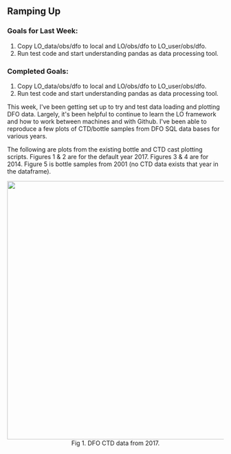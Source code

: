 ## Ramping Up

### Goals for Last Week:
1. Copy LO_data/obs/dfo to local and LO/obs/dfo to LO_user/obs/dfo.
2. Run test code and start understanding pandas as data processing tool.

### Completed Goals:
1. Copy LO_data/obs/dfo to local and LO/obs/dfo to LO_user/obs/dfo.
2. Run test code and start understanding pandas as data processing tool.

This week, I've been getting set up to try and test data loading and plotting DFO data. Largely, it's been helpful to continue to learn the LO framework and how to work between machines and with Github. I've been able to reproduce a few plots of CTD/bottle samples from DFO SQL data bases for various years.

The following are plots from the existing bottle and CTD cast plotting scripts. Figures 1 & 2 are for the default year 2017. Figures 3 & 4 are for 2014. Figure 5 is bottle samples from 2001 (no CTD data exists that year in the dataframe).

<p style="text-align:center;"><img src="https://github.com/dakotamm/dakotamm-private/blob/main/research-blog/2022-10-17/2017_ctd.png?raw=true" width="600"/><br>Fig 1. DFO CTD data from 2017.</p><br>


